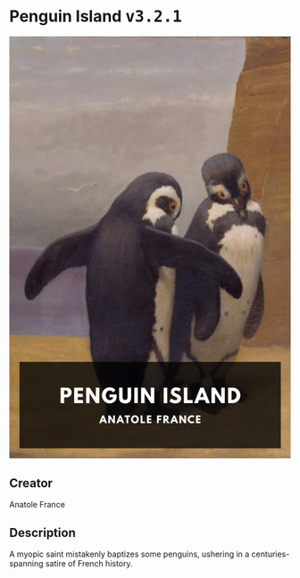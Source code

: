 
# Penguin Island <kbd>v3.2.1</kbd>

<center>
  <img src="./cover-1024.jpg"/>
</center>

## Creator
Anatole France

## Description
A myopic saint mistakenly baptizes some penguins, ushering in a centuries-spanning satire of French history.
